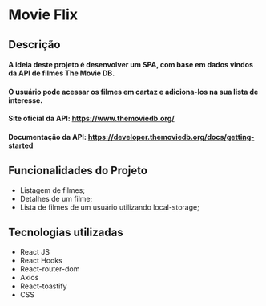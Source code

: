 # Movie Flix

## Descrição

#### A ideia deste projeto é desenvolver um SPA, com base em dados vindos da API de filmes The Movie DB. 
#### O usuário pode acessar os filmes em cartaz e adiciona-los na sua lista de interesse.

#### Site oficial da API: https://www.themoviedb.org/

#### Documentação da API: https://developer.themoviedb.org/docs/getting-started

## Funcionalidades do Projeto

- Listagem de filmes;
- Detalhes de um filme;
- Lista de filmes de um usuário utilizando local-storage;

## Tecnologias utilizadas

- React JS
- React Hooks
- React-router-dom
- Axios
- React-toastify
- CSS
